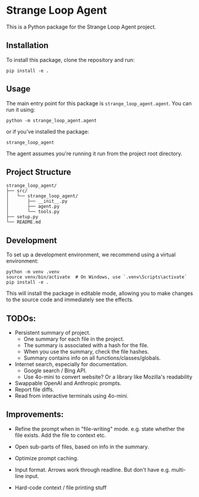 # Strange Loop Agent

This is a Python package for the Strange Loop Agent project.

## Installation
To install this package, clone the repository and run:

```
pip install -e .
```

## Usage

The main entry point for this package is `strange_loop_agent.agent`. You can run it using:

```
python -m strange_loop_agent.agent
```

or if you've installed the package:

```
strange_loop_agent
```

The agent assumes you're running it run from the project root directory.

## Project Structure

```
strange_loop_agent/
├── src/
│   └── strange_loop_agent/
│       ├── __init__.py
│       ├── agent.py
│       └── tools.py
├── setup.py
└── README.md
```

## Development

To set up a development environment, we recommend using a virtual environment:

```
python -m venv .venv
source venv/bin/activate  # On Windows, use `.venv\Scripts\activate`
pip install -e .
```

This will install the package in editable mode, allowing you to make changes to the source code and immediately see the effects.

## TODOs:

* Persistent summary of project.
  - One summary for each file in the project.
  - The summary is associated with a hash for the file.
  - When you use the summary, check the file hashes.
  - Summary contains info on all functions/classes/globals.
* Internet search, especially for documentation.
  - Google search / Bing API.
  - Use 4o-mini to convert website?  Or a library like Mozilla's readability
* Swappable OpenAI and Anthropic prompts.
* Report file diffs.
* Read from interactive terminals using 4o-mini.

## Improvements:

* Refine the prompt when in "file-writing" mode.  e.g. state whether the file exists.  Add the file to context etc.
* Open sub-parts of files, based on info in the summary.
* Optimize prompt caching.
* Input format.  Arrows work through readline.  But don't have e.g. multi-line input.

* Hard-code context / file printing stuff 
